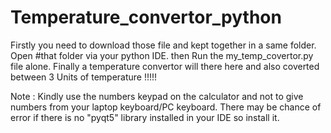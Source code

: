 # Temperature_convertor_python

Firstly you need to download those file and kept together in a same folder. Open #that folder via your python IDE. then Run the my_temp_covertor.py file alone.
Finally a temperature convertor will there here and also coverted between 3 Units of temperature !!!!!

Note : Kindly use the numbers keypad on the calculator and not to give numbers from your laptop keyboard/PC keyboard. 
       There may be chance of error if there is no "pyqt5" library installed in your IDE so install it.
